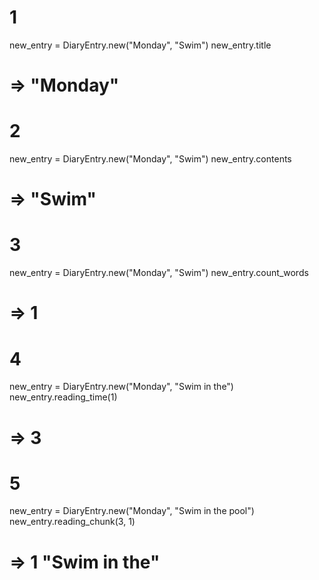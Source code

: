 
# 1 
new_entry = DiaryEntry.new("Monday", "Swim")
new_entry.title 
# => "Monday"

# 2
new_entry = DiaryEntry.new("Monday", "Swim")
new_entry.contents 
# => "Swim"

# 3
new_entry = DiaryEntry.new("Monday", "Swim")
new_entry.count_words 
# => 1

# 4
new_entry = DiaryEntry.new("Monday", "Swim in the")
new_entry.reading_time(1)
# => 3

# 5
new_entry = DiaryEntry.new("Monday", "Swim in the pool")
new_entry.reading_chunk(3, 1)
# => 1 "Swim in the"





